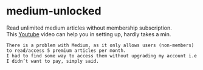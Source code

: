 # medium-unlocked
Read unlimited medium articles without membership subscription.
<br>
This [Youtube](https://www.youtube.com/watch?v=vGxpOBnLzp8)
video can help you in setting up, hardly takes a min.

```
There is a problem with Medium, as it only allows users (non-members) to read/access 5 premium articles per month.
I had to find some way to access them without upgrading my account i.e I didn’t want to pay, simply said.
```
